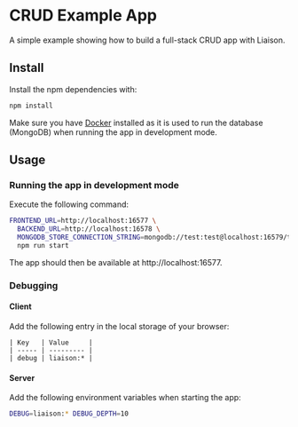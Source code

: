 # CRUD Example App

A simple example showing how to build a full-stack CRUD app with Liaison.

## Install

Install the npm dependencies with:

```sh
npm install
```

Make sure you have [Docker](https://www.docker.com/) installed as it is used to run the database (MongoDB) when running the app in development mode.

## Usage

### Running the app in development mode

Execute the following command:

```sh
FRONTEND_URL=http://localhost:16577 \
  BACKEND_URL=http://localhost:16578 \
  MONGODB_STORE_CONNECTION_STRING=mongodb://test:test@localhost:16579/test \
  npm run start
```

The app should then be available at http://localhost:16577.

### Debugging

#### Client

Add the following entry in the local storage of your browser:

```
| Key   | Value     |
| ----- | --------- |
| debug | liaison:* |
```

#### Server

Add the following environment variables when starting the app:

```sh
DEBUG=liaison:* DEBUG_DEPTH=10
```
